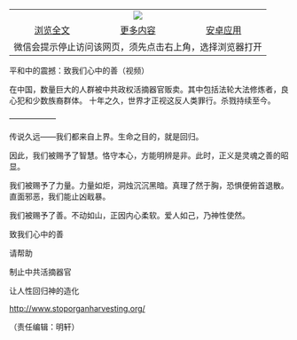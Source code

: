 

<table>
  <tr>
    <td align="center" colspan="3">
      <a href="https://github.com/ogate/ogate/blob/master/README.md"><img src="https://cloud.githubusercontent.com/assets/11880933/13434984/f430fae2-e012-11e5-814f-c2df1e82b247.jpg"/></a>
    </td>
  </tr>
  <tr>
    <td align="center">
      <a href="https://s3.ap-south-1.amazonaws.com/ogatem/oGate.htm?c816267&from=oNote">浏览全文</a>
    </td>
    <td align="center">
      <a href="https://s3.ap-south-1.amazonaws.com/ogatem/oGate.htm?from=oNote">更多内容</a>
    </td>
    <td align="center">
      <a href="https://raw.githubusercontent.com/ogate/up/master/ogate.apk">安卓应用</a>
    </td>
  </tr>
  <tr>
    <td align="center" colspan="3">
      微信会提示停止访问该网页，须先点击右上角，选择浏览器打开
    </td>
  </tr>
</table>    



平和中的震撼：致我们心中的善（视频）



















在中国，数量巨大的人群被中共政权活摘器官贩卖。其中包括法轮大法修炼者，良心犯和少数族裔群体。 十年之久，世界才正视这反人类罪行。杀戮持续至今。 



&mdash;&mdash;&mdash;&mdash;&mdash;&mdash; 



传说久远&mdash;&mdash;我们都来自上界。生命之目的，就是回归。



因此，我们被赐予了智慧。恪守本心，方能明辨是非。此时，正义是灵魂之善的昭显。 



我们被赐予了力量。力量如炬，洞烛沉沉黑暗。真理了然于胸，恐惧便俯首退散。直面邪恶，我们能止凶戢暴。 



我们被赐予了善。不动如山，正因内心柔软。爱人如己，乃神性使然。 



致我们心中的善 



请帮助 



制止中共活摘器官 



让人性回归神的造化 



http://www.stoporganharvesting.org/ 



（责任编辑：明轩）







